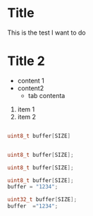 # Title
This is the test I want to do

# Title 2
* content 1
* content2
  * tab contenta

1. item 1
2. item 2


```c

uint8_t buffer[SIZE]

```


```c

uint8_t buffer[SIZE];

```



```c
uint8_t buffer[SIZE];
```

```c
uint8_t buffer[SIZE];
buffer = "1234";
```

```c
uint32_t buffer[SIZE];
buffer  ="1234";
``` 
